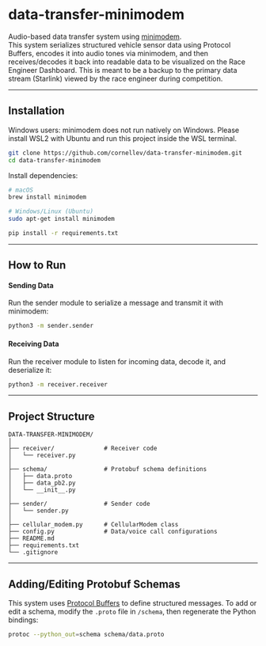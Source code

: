 # data-transfer-minimodem

Audio-based data transfer system using [minimodem](https://www.whence.com/minimodem/).  
This system serializes structured vehicle sensor data using Protocol Buffers, encodes it into audio tones via minimodem, and then receives/decodes it back into readable data to be visualized on the Race Engineer Dashboard.
This is meant to be a backup to the primary data stream (Starlink) viewed by the race engineer during competition.

---

## Installation

Windows users: minimodem does not run natively on Windows. Please install WSL2 with Ubuntu and run this project inside the WSL terminal.

```bash
git clone https://github.com/cornellev/data-transfer-minimodem.git
cd data-transfer-minimodem
```

Install dependencies:
```bash
# macOS
brew install minimodem

# Windows/Linux (Ubuntu)
sudo apt-get install minimodem

pip install -r requirements.txt
```

---

## How to Run

#### Sending Data 
Run the sender module to serialize a message and transmit it with minimodem:
```bash
python3 -m sender.sender
```

#### Receiving Data 
Run the receiver module to listen for incoming data, decode it, and deserialize it:
```bash
python3 -m receiver.receiver
```

---

## Project Structure
```
DATA-TRANSFER-MINIMODEM/
│
├── receiver/              # Receiver code 
│   └── receiver.py
│
├── schema/                # Protobuf schema definitions
│   ├── data.proto
│   ├── data_pb2.py
│   └── __init__.py
│
├── sender/                # Sender code 
│   └── sender.py
│
├── cellular_modem.py      # CellularModem class 
├── config.py              # Data/voice call configurations
├── README.md              
├── requirements.txt       
└── .gitignore             
```
---

## Adding/Editing Protobuf Schemas
This system uses [Protocol Buffers](https://protobuf.dev/getting-started/pythontutorial/) to define structured messages.
To add or edit a schema, modify the `.proto` file in `/schema`, then regenerate the Python bindings:
```bash
protoc --python_out=schema schema/data.proto
```



